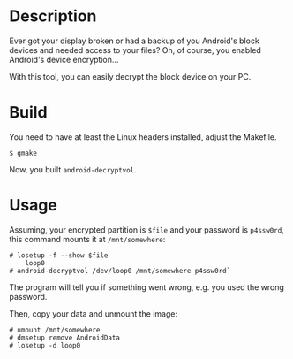 # Description

Ever got your display broken or had a backup of you Android's block devices 
and needed access to your files?
Oh, of course, you enabled Android's device encryption...

With this tool, you can easily decrypt the block device on your PC.

# Build

You need to have at least the Linux headers installed, adjust the Makefile.

```$ gmake```

Now, you built `android-decryptvol`.

# Usage

Assuming, your encrypted partition is `$file` and your password is `p4ssw0rd`,
this command mounts it at `/mnt/somewhere`:

```
# losetup -f --show $file
	loop0
# android-decryptvol /dev/loop0 /mnt/somewhere p4ssw0rd`
```

The program will tell you if something went wrong, e.g. you used the wrong
password.

Then, copy your data and unmount the image:

```
# umount /mnt/somewhere
# dmsetup remove AndroidData
# losetup -d loop0
```
